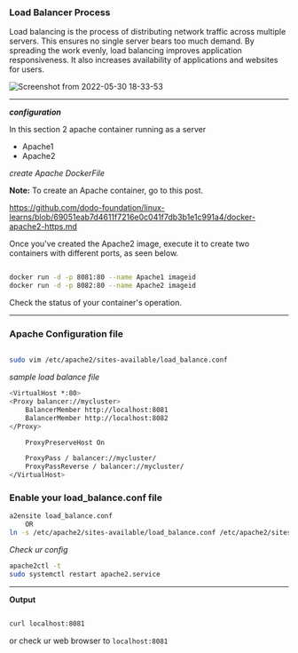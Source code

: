 
### Load Balancer Process


 Load balancing is the process of distributing network traffic across multiple servers. This ensures no single server bears too much demand. By spreading the work evenly, load balancing improves application responsiveness. It also increases availability of applications and websites for users.


![Screenshot from 2022-05-30 18-33-53](https://user-images.githubusercontent.com/102893121/170998449-9d31773c-6f59-414d-9db8-5a3c98340c67.png)

---

**_configuration_**

In this section 2 apache container running as a server
  * Apache1
  * Apache2

_create Apache DockerFile_   

**Note:** To create an Apache container, go to this post.


https://github.com/dodo-foundation/linux-learns/blob/69051eab7d4611f7216e0c041f7db3b1e1c991a4/docker-apache2-https.md


Once you've created the Apache2 image, execute it to create two containers with different ports, as seen below.

```bash

docker run -d -p 8081:80 --name Apache1 imageid
docker run -d -p 8082:80 --name Apache2 imageid

```

Check the status of your container's operation.

---

### Apache Configuration file 

```bash

sudo vim /etc/apache2/sites-available/load_balance.conf

```
_sample load balance file_

```bash
<VirtualHost *:80>
<Proxy balancer://mycluster>
    BalancerMember http://localhost:8081
    BalancerMember http://localhost:8082
</Proxy>

    ProxyPreserveHost On

    ProxyPass / balancer://mycluster/
    ProxyPassReverse / balancer://mycluster/
</VirtualHost>
```
### Enable your load_balance.conf file ###
```bash
a2ensite load_balance.conf
    OR
ln -s /etc/apache2/sites-available/load_balance.conf /etc/apache2/sites-enabled/
```

_Check ur config_

```bash
apache2ctl -t
sudo systemctl restart apache2.service
```
---

**Output**

```bash

curl localhost:8081

```
or check ur web browser to `localhost:8081`

